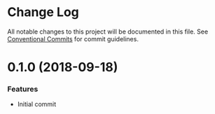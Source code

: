 # Change Log

All notable changes to this project will be documented in this file.
See [Conventional Commits](https://conventionalcommits.org) for commit guidelines.


# 0.1.0 (2018-09-18)

### Features

* Initial commit
